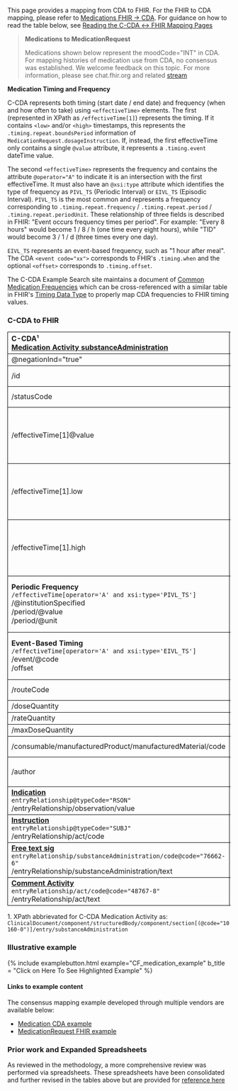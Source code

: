 <style>
td, th {
   border: 1px solid black!important;
}
</style>

This page provides a mapping from CDA to FHIR. For the FHIR to CDA mapping, please refer to [Medications FHIR → CDA](./FC-medications.html). For guidance on how to read the table below, see [Reading the C-CDA ↔ FHIR Mapping Pages](./mappingGuidance.html)

<div xmlns="http://www.w3.org/1999/xhtml" xmlns:xsi="http://www.w3.org/2001/XMLSchema-instance">
	<blockquote class="stu-note">
		<b>Medications to MedicationRequest</b>
		<p>Medications shown below represent the moodCode="INT" in CDA. For mapping histories of medication use from CDA, no consensus was established. We welcome feedback on this topic. For more information, please see chat.fhir.org and related <a href="https://chat.fhir.org/#narrow/stream/179273-CCDA-.2F-FHIR-mapping-stream/topic/CCDA.20Medication.20moodCode.20EVN.20to.20FHIR">stream</a></p>
	</blockquote>
</div>


**Medication Timing and Frequency**

C-CDA represents both timing (start date / end date) and frequency (when and how often to take) using `<effectiveTime>` elements. The first (represented in XPath as `/effectiveTime[1]`) represents the timing. If it contains `<low>` and/or `<high>` timestamps, this represents the `.timing.repeat.boundsPeriod` information of `MedicationRequest.dosageInstruction`. If, instead, the first effectiveTime only contains a single `@value` attribute, it represents a `.timing.event` dateTime value.

The second `<effectiveTime>` represents the frequency and contains the attribute `@operator="A"` to indicate it is an intersection with the first effectiveTime. It must also have an `@xsi:type` attribute which identifies the type of frequency as `PIVL_TS` (Periodic Interval) or `EIVL_TS` (Episodic Interval). `PIVL_TS` is the most common and represents a frequency corresponding to `.timing.repeat.frequency` / `.timing.repeat.period` / `.timing.repeat.periodUnit`. These relationship of three fields is described in FHIR: "Event occurs frequency times per period". For example: "Every 8 hours" would become 1 / 8 / h (one time every eight hours), while "TID" would become 3 / 1 / d (three times every one day).

`EIVL_TS` represents an event-based frequency, such as "1 hour after meal". The CDA `<event code="xx">` corresponds to FHIR's `.timing.when` and the optional `<offset>` corresponds to `.timing.offset`.

The C-CDA Example Search site maintains a document of [Common Medication Frequencies](http://cdasearch.hl7.org/examples/view/9588687865c0f945a326364a9449321690c7a7ef) which can be cross-referenced with a similar table in FHIR's [Timing Data Type](http://hl7.org/fhir/R4/datatypes.html#Timing) to properly map CDA frequencies to FHIR timing values.


### C-CDA to FHIR

|C-CDA¹<br>[Medication Activity substanceAdministration](http://hl7.org/cda/stds/ccda/draft1/StructureDefinition-2.16.840.1.113883.10.20.22.4.16.html)|FHIR<br>[MedicationRequest](http://hl7.org/fhir/us/core/StructureDefinition-us-core-medicationrequest.html)|Transform Steps|
|:----|:----|:----|
|@negationInd="true"|set .doNotPerform=true||
|/id|.identifier|[CDA id ↔ FHIR identifier](mappingGuidance.html#cda-id--fhir-identifier)|
|/statusCode|.status|[CDA statusCode → FHIR status](./ConceptMap-CF-MedicationStatus.html)|
|/effectiveTime[1]@value|.dosageInstruction.timing.event|**Constraint**: Use this when effectiveTime@value is populated<br/>[CDA ↔ FHIR Time/Dates](mappingGuidance.html#cda--fhir-timedates)|
|/effectiveTime[1].low|.dosageInstruction.timing.repeat.boundsPeriod.start|**Constraint**: Use this when effectiveTime@value is not populated<br/>[CDA ↔ FHIR Time/Dates](mappingGuidance.html#cda--fhir-timedates)|
|/effectiveTime[1].high|.dosageInstruction.timing.repeat.boundsPeriod.end|**Constraint**: Use this when effectiveTime@value is not populated<br/>[CDA ↔ FHIR Time/Dates](mappingGuidance.html#cda--fhir-timedates)|
|**Periodic Frequency**<br/>```/effectiveTime[operator='A' and xsi:type='PIVL_TS']```<br/>/@institutionSpecified<br/>/period/@value<br/>/period/@unit|.dosageInstruction.timing.repeat.frequency<br/>.dosageInstruction.timing.repeat.period<br/>.dosageInstruction.timing.repeat.periodUnit|Compare:<br/>[C-CDA Common Medication Frequencies](http://cdasearch.hl7.org/examples/view/9588687865c0f945a326364a9449321690c7a7ef) and <br/>[FHIR Timing Data Type](http://hl7.org/fhir/R4/datatypes.html#Timing)
|**Event-Based Timing**<br/>```/effectiveTime[operator='A' and xsi:type='EIVL_TS']```<br/>/event/@code<br/>/offset|.dosageInstruction.timing.repeat.when<br/>.dosageInstruction.timing.repeat.offset|@code vocabulary matches .when<br/>CDA offset must be converted to minutes for FHIR
|/routeCode|.dosageInstruction.route|[CDA coding ↔ FHIR CodeableConcept](mappingGuidance.html#cda-coding--fhir-codeableconcept)|
|/doseQuantity|.dosageInstruction.doseAndRate.doseQuantity||
|/rateQuantity|.dosageInstruction.doseAndRate.rateQuantity||
|/maxDoseQuantity|.dosageInstruction.maxDosePerAdministration||
|/consumable/manufacturedProduct/manufacturedMaterial/code|.medicationCodeableConcept|[CDA coding ↔ FHIR CodeableConcept](mappingGuidance.html#cda-coding--fhir-codeableconcept)|
|/author|.requester<br/>&<br/>**[Provenance](http://hl7.org/fhir/us/core/StructureDefinition-us-core-procedure.html)**|[CDA ↔ FHIR Provenance](mappingGuidance.html#cda--fhir-provenance)|
|**[Indication](http://hl7.org/cda/stds/ccda/draft1/StructureDefinition-2.16.840.1.113883.10.20.22.4.19.html)**<br/>```entryRelationship@typeCode="RSON"```<br/>/entryRelationship/observation/value|.reasonCode|[CDA coding ↔ FHIR CodeableConcept](mappingGuidance.html#cda-coding--fhir-codeableconcept)|
|**[Instruction](http://hl7.org/cda/stds/ccda/draft1/StructureDefinition-2.16.840.1.113883.10.20.22.4.20.html)**<br/>```entryRelationship@typeCode="SUBJ"```<br/>/entryRelationship/act/code|.dosageInstruction.additionalInstruction|[CDA coding ↔ FHIR CodeableConcept](mappingGuidance.html#cda-coding--fhir-codeableconcept)|
|**[Free text sig](http://hl7.org/cda/stds/ccda/draft1/StructureDefinition-2.16.840.1.113883.10.20.22.4.147.html)**<br/>```entryRelationship/substanceAdministration/code@code="76662-6"```<br/>/entryRelationship/substanceAdministration/text|.dosageInstruction.patientInstruction||
|**[Comment Activity](http://hl7.org/cda/stds/ccda/draft1/StructureDefinition-2.16.840.1.113883.10.20.22.4.64.html)**<br/>```entryRelationship/act/code@code="48767-8"```<br/>/entryRelationship/act/text|**[Annotation](https://hl7.org/fhir/datatypes.html#Annotation)**<br/>.note||

1\. XPath abbrievated for C-CDA Medication Activity as: <br/> ```ClinicalDocument/component/structuredBody/component/section[(@code="10160-0")]/entry/substanceAdministration```


### Illustrative example

{% include examplebutton.html example="CF_medication_example" b_title = "Click on Here To See Highlighted Example" %}

#### Links to example content

The consensus mapping example developed through multiple vendors are available below:
* [Medication CDA example](./Binary-CF-medication.html)
* [MedicationRequest FHIR example](./MedicationRequest-CF-medication.html)

### Prior work and Expanded Spreadsheets

As reviewed in the methodology, a more comprehensive review was performed via spreadsheets. These spreadsheets have been consolidated and further revised in the tables above but are provided for [reference here](https://github.com/HL7/ccda-on-fhir/blob/master/mappings/CF/CCDA-FHIR%20MedicationRequest.csv) 